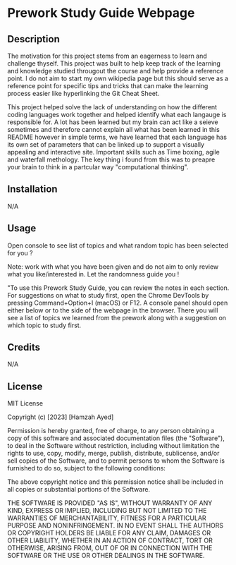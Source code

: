 # Prework Study Guide Webpage

## Description

The motivation for this project stems from an eagerness to learn and challenge thyself. This project was built to help keep track of the learning and knowledge studied througout the course and help provide a reference point. I do not aim to start my own wikipedia page but this should serve as a reference point for specific tips and tricks that can make the learning process easier like hyperlinking the Git Cheat Sheet.

This project helped solve the lack of understanding on how the different coding languages work together and helped identify what each langauge is responsible for. A lot has been learned but my brain can act like a seieve sometimes and therefore cannot explain all what has been learned in this README however in simple terms, we have learned that each language has its own set of parameters that can be linked up to support a visually appealing and interactive site. Important skills such as Time boxing, agile and waterfall methology. The key thing i found from this was to preapre your brain to think in a partcular way "computational thinking".


## Installation

N/A

## Usage

Open console to see list of topics and what random topic has been selected for you ? 

Note: work with what you have been given and do not aim to only review what you like/interested in. Let the randomness guide you !

"To use this Prework Study Guide, you can review the notes in each section. For suggestions on what to study first, open the Chrome DevTools by pressing Command+Option+I (macOS) or F12. A console panel should open either below or to the side of the webpage in the browser. There you will see a list of topics we learned from the prework along with a suggestion on which topic to study first.

## Credits

N/A

## License

MIT License

Copyright (c) [2023] [Hamzah Ayed]

Permission is hereby granted, free of charge, to any person obtaining a copy
of this software and associated documentation files (the "Software"), to deal
in the Software without restriction, including without limitation the rights
to use, copy, modify, merge, publish, distribute, sublicense, and/or sell
copies of the Software, and to permit persons to whom the Software is
furnished to do so, subject to the following conditions:

The above copyright notice and this permission notice shall be included in all
copies or substantial portions of the Software.

THE SOFTWARE IS PROVIDED "AS IS", WITHOUT WARRANTY OF ANY KIND, EXPRESS OR
IMPLIED, INCLUDING BUT NOT LIMITED TO THE WARRANTIES OF MERCHANTABILITY,
FITNESS FOR A PARTICULAR PURPOSE AND NONINFRINGEMENT. IN NO EVENT SHALL THE
AUTHORS OR COPYRIGHT HOLDERS BE LIABLE FOR ANY CLAIM, DAMAGES OR OTHER
LIABILITY, WHETHER IN AN ACTION OF CONTRACT, TORT OR OTHERWISE, ARISING FROM,
OUT OF OR IN CONNECTION WITH THE SOFTWARE OR THE USE OR OTHER DEALINGS IN THE
SOFTWARE.